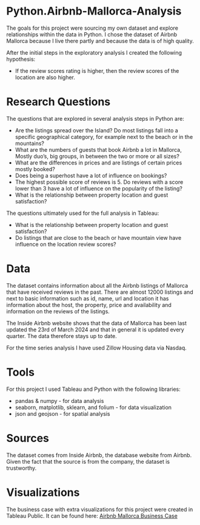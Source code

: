 # Python.Airbnb-Mallorca-Analysis
The goals for this project were sourcing my own dataset and explore relationships within the data in Python. 
I chose the dataset of Airbnb Mallorca because I live there partly and because the data is of high quality. 

After the initial steps in the exploratory analysis I created the following hypothesis:
- If the review scores rating is higher, then the review scores of the location are also higher.




# Research Questions
The questions that are explored in several analysis steps in Python are:
- Are the listings spread over the Island? Do most listings fall into a specific geographical category, for example next to the beach or in the mountains?
- What are the numbers of guests that book Airbnb a lot in Mallorca, Mostly duo’s, big groups, in between the two or more or all sizes?
- What are the differences in prices and are listings of certain prices mostly booked?
- Does being a superhost have a lot of influence on bookings?
- The highest possible score of reviews is 5. Do reviews with a score lower than 3 have a lot of influence on the popularity of the listing?
- What is the relationship between property location and guest satisfaction?

The questions ultimately used for the full analysis in Tableau:
- What is the relationship between property location and guest satisfaction?
- Do listings that are close to the beach or have mountain view have influence on the location review scores?

# Data
The dataset contains information about all the Airbnb listings of Mallorca that have received reviews
in the past. There are almost 12000 listings and next to basic information such as id, name, url and 
location it has information about the host, the property, price and availability and information on 
the reviews of the listings.

The Inside Airbnb website shows that the data of Mallorca has been last updated the 23rd of March 
2024 and that in general it is updated every quarter. The data therefore stays up to date.

For the time series analysis I have used Zillow Housing data via Nasdaq.

# Tools
For this project I used Tableau and Python with the following libraries:
- pandas & numpy - for data analysis
- seaborn, matplotlib, sklearn, and folium - for data visualization
- json and geojson - for spatial analysis

# Sources
The dataset comes from Inside Airbnb, the database website from Airbnb. Given the fact that the 
source is from the company, the dataset is trustworthy.

# Visualizations
The business case with extra visualizations for this project were created in Tableau Public. It can be found here: [Airbnb Mallorca Business Case](https://public.tableau.com/app/profile/simone.van.der.graaf/viz/ProjectAirbnbMallorca-CareerFoundry/Story1?publish=yes)  
